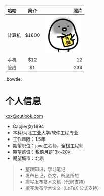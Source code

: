 
| 哈哈        | 简介   |  照片  |
| :--------   | :-----:  | -----:  |
| 计算机     | \$1600 |   ![image](https://github.com/caoyuanbao/me/blob/master/ilike.gif?raw=true)     |
| 手机        |   \$12   |   12   |
| 管线        |    \$1    |  234  |
:bowtie:
# 个人信息
<xxx@outlook.com>
 - Caojie/女/1994 
 - 本科/河北工业大学/软件工程专业
 - 工作年限：1.5年
 - 期望职位：java工程师，全栈工程师
 - 期望薪资：税前月薪13k~20k
 - 期望城市：北京


> * 整理知识，学习笔记
> * 发布日记，杂文，所见所想
> * 撰写发布技术文稿（代码支持）
> * 撰写发布学术论文（LaTeX 公式支持）